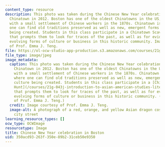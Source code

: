 ```yaml
---
content_type: resource
description: This photo was taken during the Chinese New Year celebration in Boston
  Chinatown in 2012. Boston has one of the oldest Chinatowns in the US, originating
  with a small settlement of Chinese workers in the 1870s. Chinatown is a place where
  one can find old traditions preserved as well as new, emergent forms of culture
  being created. Students in this class participate in a Chinatown Scavenger Hunt
  that prompts them to look for traces of the past, as well as for evidence of new,
  evolving forms of culture or business in this historic community. Image courtesy
  of Prof. Emma J. Teng.
file: https://ol-ocw-studio-app-production.s3.amazonaws.com/courses/21g-043j-introduction-to-asian-american-studies-literature-culture-and-historical-experience-fall-2013/350acd93263f350e89b231ceb50e9350_21g-043jf13.jpg
file_type: image/jpeg
image_metadata:
  caption: This photo was taken during the Chinese New Year celebration in Boston
    Chinatown in 2012. Boston has one of the oldest Chinatowns in the US, originating
    with a small settlement of Chinese workers in the 1870s. Chinatown is a place
    where one can find old traditions preserved as well as new, emergent forms of
    culture being created. Students in this class participate in a [Chinatown Scavenger
    Hunt](/courses/21g-043j-introduction-to-asian-american-studies-literature-culture-and-historical-experience-fall-2013/pages/assignments/_index)
    that prompts them to look for traces of the past, as well as for evidence of new,
    evolving forms of culture or business in this historic community. (Image courtesy
    of Prof. Emma J. Teng.)
  credit: Image courtesy of Prof. Emma J. Teng.
  image-alt: A photograph of a red, orange, and yellow Asian dragon costume on a snowy
    city street
learning_resource_types: []
ocw_type: OCWImage
resourcetype: Image
title: Chinese New Year celebration in Boston
uid: 350acd93-263f-350e-89b2-31ceb50e9350
---
```

